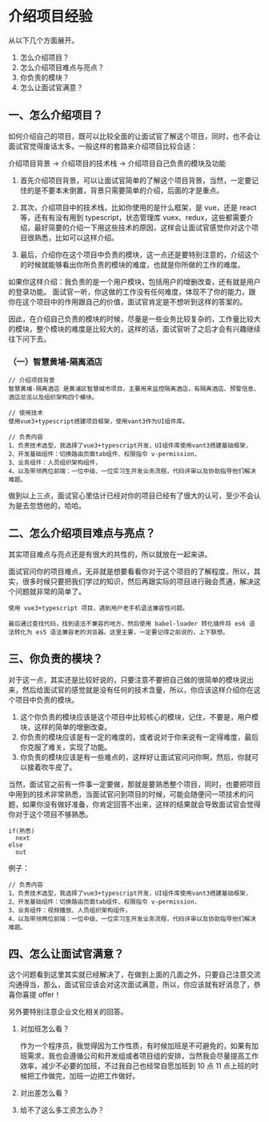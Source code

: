 # 介绍项目经验

从以下几个方面展开。

1. 怎么介绍项目？
2. 怎么介绍项目难点与亮点？
3. 你负责的模块？
4. 怎么让面试官满意？

## 一、怎么介绍项目？

如何介绍自己的项目，既可以比较全面的让面试官了解这个项目，同时，也不会让面试官觉得废话太多。一般这样的套路来介绍项目比较合适：

介绍项目背景 -> 介绍项目的技术栈 -> 介绍项目自己负责的模块及功能

1. 首先介绍项目背景，可以让面试官简单的了解这个项目背景，当然，一定要记住的是不要本末倒置，背景只需要简单的介绍，后面的才是重点。

2. 其次，介绍项目中的技术栈，比如你使用的是什么框架，是 vue，还是 react 等，还有有没有用到 typescript，状态管理库 vuex、redux，这些都需要介绍，最好简要的介绍一下用这些技术的原因，这样会让面试官感觉你对这个项目很熟悉，比如可以这样介绍。

3. 最后，介绍你在这个项目中负责的模块，这一点还是要特别注意的，介绍这个的时候就能够看出你所负责的模块的难度，也就是你所做的工作的难度。

如果你这样介绍：我负责的是一个用户模块，包括用户的增删改查，还有就是用户的登录功能。
面试官一听，你这做的工作没有任何难度，体现不了你的能力，跟你在这个项目中的作用跟自己的价值，面试官肯定是不想听到这样的答案的。

因此，在介绍自己负责的模块的时候，尽量是一些业务比较复杂的，工作量比较大的模块，整个模块的难度是比较大的，这样的话，面试官听了之后才会有兴趣继续往下问下去。

### （一）智慧黄埔-隔离酒店

```
// 介绍项目背景
智慧黄埔-隔离酒店 是黄浦区智慧城市项目，主要用来监控隔离酒店，有隔离酒店、预警信息、酒店总览以及组织架构四个模块。

// 使用技术
使用vue3+typescript搭建项目框架，使用vant3作为UI组件库。

// 负责内容
1、负责技术选型，我选择了vue3+typescript开发，UI组件库使用vant3搭建基础框架，
2、开发基础组件：切换路由页面tab组件、权限指令 v-permission，
3、业务组件：人员组织架构组件，
4、以及带领两位前端：一位中级、一位实习生开发业务流程，代码评审以及协助指导他们解决难题。
```

做到以上三点，面试官心里估计已经对你的项目已经有了很大的认可，至少不会认为是去忽悠他的，哈哈。

## 二、怎么介绍项目难点与亮点？

其实项目难点与亮点还是有很大的共性的，所以就放在一起来讲。

面试官问你的项目难点，无非就是想要看看你对于这个项目的了解程度，所以，其实，很多时候只要把我们学过的知识，然后再跟实际的项目进行融会贯通，解决这个问题就非常的简单了。

```
使用 vue3+typescript 项目，遇到用户老手机语法兼容性问题。

最后通过查找代码，找到语法不兼容的地方，然后使用 babel-loader 转化插件将 es6 语法转化为 es5 语法兼容老的浏览器。这里主要，一定要记得之前说的，上下联想。
```

## 三、你负责的模块？

对于这一点，其实还是比较好说的，只要注意不要把自己做的很简单的模块说出来，然后给面试官的感觉就是没有任何的技术含量，所以，你应该这样介绍你在这个项目中负责的模块。

1. 这个你负责的模块应该是这个项目中比较核心的模块，记住，不要是，用户模块，这样的简单的增删改查。
2. 你负责的模块应该是有一定的难度的，或者说对于你来说有一定得难度，最后你克服了难关，实现了功能。
3. 你负责的模块应该是有一些难点的，这样好让面试官问问你啊，然后，你就可以接着吹牛皮了。

当然，面试官之前有一件事一定要做，那就是要熟悉整个项目，同时，也要把项目中用到的技术非常熟悉，当面试官问到项目的时候，可能会随便问一项技术的问题，如果你没有做好准备，你肯定回答不出来，这样的结果就会导致面试官会觉得你对于这个项目不够熟悉。

```
if(熟悉)
  next
else
  out
```

例子：

```
// 负责内容
1、负责技术选型，我选择了vue3+typescript开发，UI组件库使用vant3搭建基础框架，
2、开发基础组件：切换路由页面tab组件、权限指令 v-permission，
3、业务组件：视频播放、人员组织架构组件，
4、以及带领两位前端：一位中级、一位实习生开发业务流程，代码评审以及协助指导他们解决难题。
```

## 四、怎么让面试官满意？

这个问题看到这里其实就已经解决了，在做到上面的几面之外，只要自己注意交流沟通得当，那么，面试官应该会对这次面试满意，所以，你应该就有好消息了，恭喜你喜提 offer！

另外要特别注意企业文化相关的回答。

1. 对加班怎么看？

   作为一个程序员，我觉得因为工作性质，有时候加班是不可避免的，如果有加班需求，我也会遵循公司和开发组或者项目组的安排，当然我会尽量提高工作效率，减少不必要的加班，不过我自己也经常自愿加班到 10 点 11 点上班的时候把工作做完，加班一边把工作做好。

2. 对出差怎么看？
3. 给不了这么多工资怎么办？
